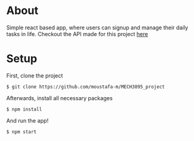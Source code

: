 # About
Simple react based app, where users can signup and manage their daily tasks in life.
Checkout the API made for this project [here](https://github.com/DewEnforcer/todo-app-backend)

# Setup
First, clone the project
```
$ git clone https://github.com/moustafa-m/MECH3895_project
```
Afterwards, install all necessary packages 
```
$ npm install
```
And run the app!
```
$ npm start
```
